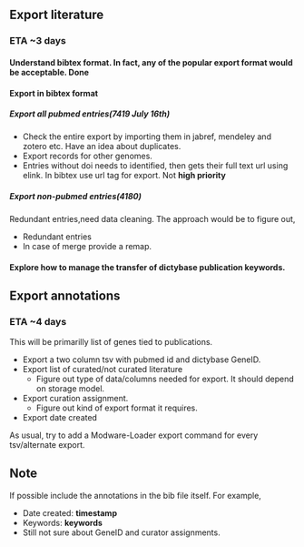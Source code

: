## Export literature
### ETA ~3 days

#### Understand bibtex format. In fact, any of the popular export format would be acceptable. __Done__
#### Export in bibtex format
##### Export all pubmed entries(7419 July 16th)
* Check the entire export by importing them in jabref, mendeley and zotero etc. Have an idea about duplicates.
* Export records for other genomes.
* Entries without doi needs to identified, then gets their full text url using elink. In bibtex use url tag for export. Not __high priority__

##### Export non-pubmed entries(4180)
Redundant entries,need data cleaning. The approach would be to figure out, 
* Redundant entries
* In case of merge provide a remap.

#### Explore how to manage the transfer of dictybase publication keywords.
    
    

## Export annotations
### ETA ~4 days
This will be primarilly list of genes tied to publications. 

* Export a two column tsv with pubmed id and dictybase GeneID.
* Export list of curated/not curated literature
  * Figure out type of data/columns needed for export. It should depend on storage model.
* Export curation assignment.
  * Figure out kind of export format it requires.
* Export date created

As usual, try to add a Modware-Loader export command for every tsv/alternate export.


## Note
If possible include the annotations in the bib file itself. For example,
* Date created: __timestamp__ 
* Keywords: __keywords__
* Still not sure about GeneID and curator assignments.

